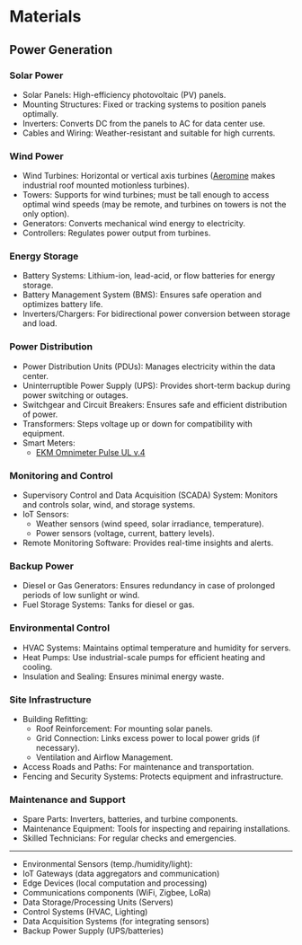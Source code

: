 # Materials

## Power Generation

### Solar Power

* Solar Panels: High-efficiency photovoltaic (PV) panels.
* Mounting Structures: Fixed or tracking systems to position panels optimally.
* Inverters: Converts DC from the panels to AC for data center use.
* Cables and Wiring: Weather-resistant and suitable for high currents.

### Wind Power

* Wind Turbines: Horizontal or vertical axis turbines ([Aeromine](https://aerominetechnologies.com/) makes industrial roof mounted motionless turbines).
* Towers: Supports for wind turbines; must be tall enough to access optimal wind speeds (may be remote, and turbines on towers is not the only option).
* Generators: Converts mechanical wind energy to electricity.
* Controllers: Regulates power output from turbines.

### Energy Storage

* Battery Systems: Lithium-ion, lead-acid, or flow batteries for energy storage.
* Battery Management System (BMS): Ensures safe operation and optimizes battery life.
* Inverters/Chargers: For bidirectional power conversion between storage and load.

### Power Distribution

* Power Distribution Units (PDUs): Manages electricity within the data center.
* Uninterruptible Power Supply (UPS): Provides short-term backup during power switching or outages.
* Switchgear and Circuit Breakers: Ensures safe and efficient distribution of power.
* Transformers: Steps voltage up or down for compatibility with equipment.
* Smart Meters:
  * [EKM Omnimeter Pulse UL v.4](https://www.ekmmetering.com/collections/smart-meters/products/ekm-omnimeter-pulse-ul-v4)

### Monitoring and Control

* Supervisory Control and Data Acquisition (SCADA) System: Monitors and controls solar, wind, and storage systems.
* IoT Sensors:
  * Weather sensors (wind speed, solar irradiance, temperature).
  * Power sensors (voltage, current, battery levels).
* Remote Monitoring Software: Provides real-time insights and alerts.
 
### Backup Power

* Diesel or Gas Generators: Ensures redundancy in case of prolonged periods of low sunlight or wind.
* Fuel Storage Systems: Tanks for diesel or gas.

### Environmental Control

* HVAC Systems: Maintains optimal temperature and humidity for servers.
* Heat Pumps: Use industrial-scale pumps for efficient heating and cooling.
* Insulation and Sealing: Ensures minimal energy waste.

### Site Infrastructure

* Building Refitting:
  * Roof Reinforcement: For mounting solar panels.
  * Grid Connection: Links excess power to local power grids (if necessary).
  * Ventilation and Airflow Management.
* Access Roads and Paths: For maintenance and transportation.
* Fencing and Security Systems: Protects equipment and infrastructure.

### Maintenance and Support

* Spare Parts: Inverters, batteries, and turbine components.
* Maintenance Equipment: Tools for inspecting and repairing installations.
* Skilled Technicians: For regular checks and emergencies.

---


* Environmental Sensors (temp./humidity/light):
* IoT Gateways (data aggregators and communication)
* Edge Devices (local computation and processing)
* Communications components (WiFi, Zigbee, LoRa)
* Data Storage/Processing Units (Servers)
* Control Systems (HVAC, Lighting)
* Data Acquisition Systems (for integrating sensors)
* Backup Power Supply (UPS/batteries)
